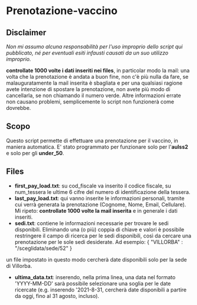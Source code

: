 # Prenotazione-vaccino

## Disclaimer

*Non mi assumo alcuna responsabilità per l'uso improprio dello script qui pubblicato, né per eventuali esiti infausti causati da un suo utilizzo improprio.*

**controllate 1000 volte i dati inseriti nei files**, in particolar modo la mail: una volta che la prenotazione è andata a buon fine, non c'è più nulla da fare, se malauguratamente la mail inserita è sbagliata e per una qualsiasi ragione avete intenzione di spostare la prenotazione, non avete più modo di cancellarla, se non chiamando il numero verde.
Altre informazioni errate non causano problemi, semplicemente lo script non funzionerà come dovrebbe.

## Scopo

Questo script permette di effettuare una prenotazione per il vaccino, in maniera automatica.
E' stato programmato per funzionare solo per l'**aulss2** e solo per gli **under_50**.

## Files

- **first_pay_load.txt**: su cod_fiscale va inserito il codice fiscale, su num_tessera le ultime 6 cifre del numero di identificazione della tessera.
- **last_pay_load.txt**: qui vanno inserite le informazioni personali, tramite cui verrà generata la prenotazione (Cognome, Nome, Email, Cellulare).
Mi ripeto: **controllate 1000 volte la mail inserita** e in generale i dati inseriti.
- **sedi.txt**: contiene le informazioni necessarie per trovare le sedi disponibili. Eliminando una (o più) coppia di chiave e valori è possibile restringere il campo di ricerca per le sedi disponibili, così da cercare una prenotazione per le sole sedi desiderate.
Ad esempio:
{
    "VILLORBA" : "/sceglidata/sede/52"
}

un file impostato in questo modo cercherà date disponibili solo per la sede di Villorba.

- **ultima_data.txt**: inserendo, nella prima linea, una data nel formato 'YYYY-MM-DD' sarà possibile selezionare una soglia per le date ricercate (e.g. inserendo '2021-8-31, cercherà date disponibili a partire da oggi, fino al 31 agosto, incluso).
